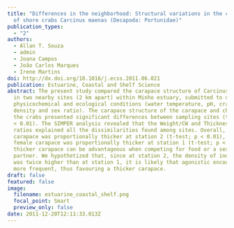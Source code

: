 ```yaml
---
title: "Differences in the neighborhood: Structural variations in the carapace
  of shore crabs Carcinus maenas (Decapoda: Portunidae)"
publication_types:
  - "2"
authors:
  - Allan T. Souza
  - admin
  - Joana Campos
  - João Carlos Marques
  - Irene Martins
doi: http://dx.doi.org/10.1016/j.ecss.2011.06.021
publication: Estuarine, Coastal and Shelf Science
abstract: The present study compared the carapace structure of Carcinus maenas
  in two nearby sites (2 km apart) within Minho estuary, submitted to different
  physicochemical and ecological conditions (water temperature, pH, crabs’
  density and sex ratio). The carapace structure of the carapace and chelae of
  the crabs presented significant differences between sampling sites (t-test; p
  < 0.01). The SIMPER analysis revealed that the Weight/CW and Thickness/CW
  ratios explained all the dissimilarities found among sites. Overall, the male
  carapace was proportionally thicker at station 2 (t-test; p < 0.01), while the
  female carapace was proportionally thicker at station 1 (t-test; p < 0.001). A
  thicker carapace can be advantageous when competing for food or a sexual
  partner. We hypothetized that, since at station 2, the density of individuals
  was twice higher than at station 1, it is likely that agonistic encounters are
  more frequent, thus favouring a thicker carapace.
draft: false
featured: false
image:
  filename: estuarine_coastal_shelf.png
  focal_point: Smart
  preview_only: false
date: 2011-12-20T12:11:33.013Z
---
```

